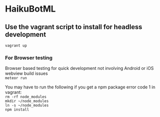 # HaikuBotML

## Use the vagrant script to install for headless development
```vagrant up```

### For Browser testing
Browser based testing for quick development not involving Android or iOS webview build issues<br>
```meteor run```

You may have to run the following if you get a npm package error code 1 in vagrant:<br>
```rm -rf node_modules``` <br>
```mkdir ~/node_modules```<br>
```ln -s ~/node_modules```<br>
```npm install```<br><br>
